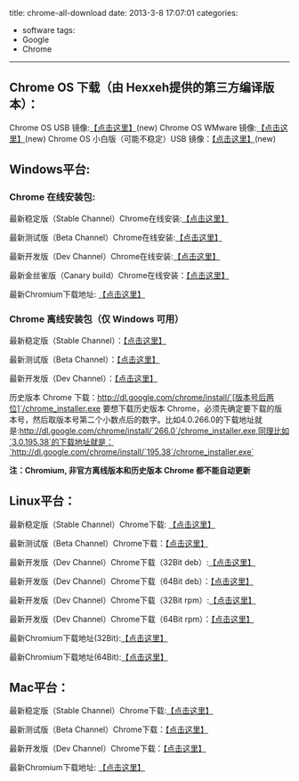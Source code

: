 title: chrome-all-download
date: 2013-3-8 17:07:01
categories:
- software
tags:
- Google
- Chrome
---

## Chrome OS 下载（由 Hexxeh提供的第三方编译版本）：

Chrome OS USB 镜像:[【点击这里】](http://chromeos.hexxeh.net/download.php?release=Flow&type=usb)(new)
Chrome OS WMware 镜像:[【点击这里】](http://chromeos.hexxeh.net/download.php?release=Flow&type=vmware)(new)
Chrome OS 小白版（可能不稳定）USB 镜像：[【点击这里】](http://chromeos.hexxeh.net/vanilla.php)(new)

<!-- more -->

## Windows平台:

### Chrome 在线安装包:

最新稳定版（Stable Channel）Chrome在线安装:[【点击这里】](http://www.google.com/chrome/eula.html?hl=zh-CN)

最新测试版（Beta Channel）Chrome在线安装:[【点击这里】](http://www.google.com/chrome/eula.html?hl=zh-CN&extra=betachannel)

最新开发版（Dev Channel）Chrome在线安装:[【点击这里】](http://www.google.com/chrome/eula.html?hl=zh-CN&extra=devchannel)

最新金丝雀版（Canary build）Chrome在线安装：[【点击这里】](http://tools.google.com/dlpage/chromesxs/eula.html?hl=zh-CN)

最新Chromium下载地址: [【点击这里】](http://build.chromium.org/buildbot/snapshots/chromium-rel-xp/?O=D)

### Chrome 离线安装包（仅 Windows 可用）

最新稳定版（Stable Channel）：[【点击这里】](http://www.google.com/chrome/eula.html?hl=zh-CN&standalone=1)

最新测试版（Beta Channel）：[【点击这里】](http://www.google.com/chrome/eula.html?hl=zh-CN&standalone=1&extra=betachannel)

最新开发版（Dev Channel）：[【点击这里】](http://www.google.com/chrome/eula.html?hl=zh-CN&standalone=1&extra=devchannel)

历史版本 Chrome 下载：http://dl.google.com/chrome/install/`[版本号后两位]`/chrome_installer.exe 要想下载历史版本 Chrome，必须先确定要下载的版本号，然后取版本号第二个小数点后的数字。比如4.0.266.0的下载地址就是:http://dl.google.com/chrome/install/`266.0`/chrome_installer.exe,同理比如`3.0.195.38`的下载地址就是：`http://dl.google.com/chrome/install/`195.38`/chrome_installer.exe`

**注：Chromium, 非官方离线版本和历史版本 Chrome 都不能自动更新**

## Linux平台：

最新稳定版（Stable Channel）Chrome下载: [【点击这里】](http://www.google.com/chrome/eula.html)

最新测试版（Beta Channel）Chrome下载：[【点击这里】](http://www.google.com/intl/en/landing/chrome/beta/)

最新开发版（Dev Channel）Chrome下载（32Bit deb）:[【点击这里】](http://www.google.com/chrome/intl/en/eula_dev.html?dl=unstable_i386_deb)

最新开发版（Dev Channel）Chrome下载（64Bit deb）：[【点击这里】](http://www.google.com/chrome/intl/en/eula_dev.html?dl=unstable_amd64_deb)

最新开发版（Dev Channel）Chrome下载（32Bit rpm）:[【点击这里】](http://www.google.com/chrome/intl/en/eula_dev.html?dl=unstable_i386_rpm)

最新开发版（Dev Channel）Chrome下载（64Bit rpm）：[【点击这里】](http://www.google.com/chrome/intl/en/eula_dev.html?dl=unstable_amd64_rpm)

最新Chromium下载地址(32Bit):[【点击这里】](http://build.chromium.org/buildbot/snapshots/chromium-rel-linux/?C=M;O=D)

最新Chromium下载地址(64Bit):[【点击这里】](http://build.chromium.org/buildbot/snapshots/chromium-rel-linux-64/?C=M;O=D)

## Mac平台：

最新稳定版（Stable Channel）Chrome下载:[【点击这里】](http://www.google.com/chrome/eula.html)

最新测试版（Beta Channel）Chrome下载：[【点击这里】](http://www.google.com/intl/en/landing/chrome/beta/)

最新开发版（Dev Channel）Chrome下载：[【点击这里】](http://www.google.com/chrome/intl/en/eula_dev.html?dl=mac)

最新Chromium下载地址: [【点击这里】](http://build.chromium.org/buildbot/snapshots/chromium-rel-mac/?C=M;O=D)